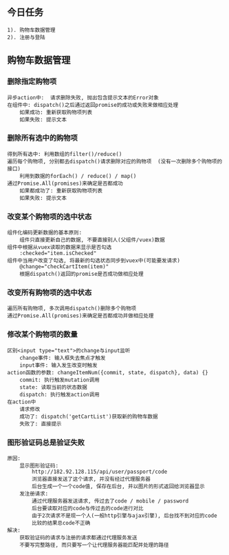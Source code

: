 ## 今日任务
    1). 购物车数据管理
    2). 注册与登陆

## 购物车数据管理

### 删除指定购物项
    异步action中:  请求删除失败, 抛出包含提示文本的Error对象 
    在组件中: dispatch()之后通过返回promise的成功或失败来做相应处理
        如果成功: 重新获取购物项列表
        如果失败: 提示文本

### 删除所有选中的购物项
    得到所有选中: 利用数组的filter()/reduce()
    遍历每个购物项, 分别都去dispatch()请求删除对应的购物项  (没有一次删除多个购物项的接口)
        利用到数据的forEach() / reduce() / map()
    通过Promise.All(promises)来确定是否都成功
        如果都成功了: 重新获取购物项列表
        如果失败: 提示文本

### 改变某个购物项的选中状态
    组件化编码更新数据的基本原则: 
        组件只直接更新自己的数据, 不要直接别人(父组件/vuex)数据 
    组件中根据从vuex读取的数据来显示是否勾选
        :checked="item.isChecked"
    组件中当用户改变了勾选, 将最新的勾选状态同步到vuex中(可能要发请求)
        @change="checkCartItem(item)"
        根据dispatch()返回的promise是否成功做相应处理

### 改变所有购物项的选中状态
    遍历所有购物项, 多次调用dispatch()删除多个购物项
    通过Promise.All(promises)来确定是否都成功并做相应处理

### 修改某个购物项的数量
    区别<input type="text">的change与input监听
        change事件: 输入框失去焦点才触发
        input事件: 输入发生改变时触发
    action函数的参数: changeItemNum({commit, state, dispatch}, data) {}
        commit: 执行触发mutation调用
        state: 读取当前的状态数据
        dispatch: 执行触发action调用
    在action中
        请求修改
        成功了: dispatch('getCartList')获取新的购物车数据
        失败了: 直接提示

### 图形验证码总是验证失败
    原因:
        显示图形验证码: 
            http://182.92.128.115/api/user/passport/code
            浏览器直接发送了这个请求, 并没有经过代理服务器
            后台生成一个一个code值, 保存在后台, 并以图片的形式返回给浏览器显示
        发注册请求:
            通过代理服务器发送请求, 传过去了code / mobile / password
            后台要读取对应的code与传过去的code进行对比
            由于2次请求不是现一个人(一般http引擎与ajax引擎), 后台找不到对应的code
            比较的结果总code不正确
    解决:
        获取验证码的请求与注册的请求都通过代理服务发送
        不要写完整路径, 而只要写一个让代理服务器能匹配并处理的路径 
